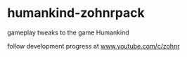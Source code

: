 # humankind-zohnrpack
gameplay tweaks to the game Humankind

follow development progress at www.youtube.com/c/zohnr

